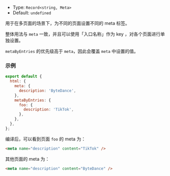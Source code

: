- Type: `Record<string, Meta>`
- Default: `undefined`

用于在多页面的场景下，为不同的页面设置不同的 meta 标签。

整体用法与 `meta` 一致，并且可以使用「入口名称」作为 key ，对各个页面进行单独设置。

`metaByEntries` 的优先级高于 `meta`，因此会覆盖 `meta` 中设置的值。

### 示例

```js
export default {
  html: {
    meta: {
      description: 'ByteDance',
    },
    metaByEntries: {
      foo: {
        description: 'TikTok',
      },
    },
  },
};
```

编译后，可以看到页面 `foo` 的 meta 为：

```html
<meta name="description" content="TikTok" />
```

其他页面的 meta 为：

```html
<meta name="description" content="ByteDance" />
```
